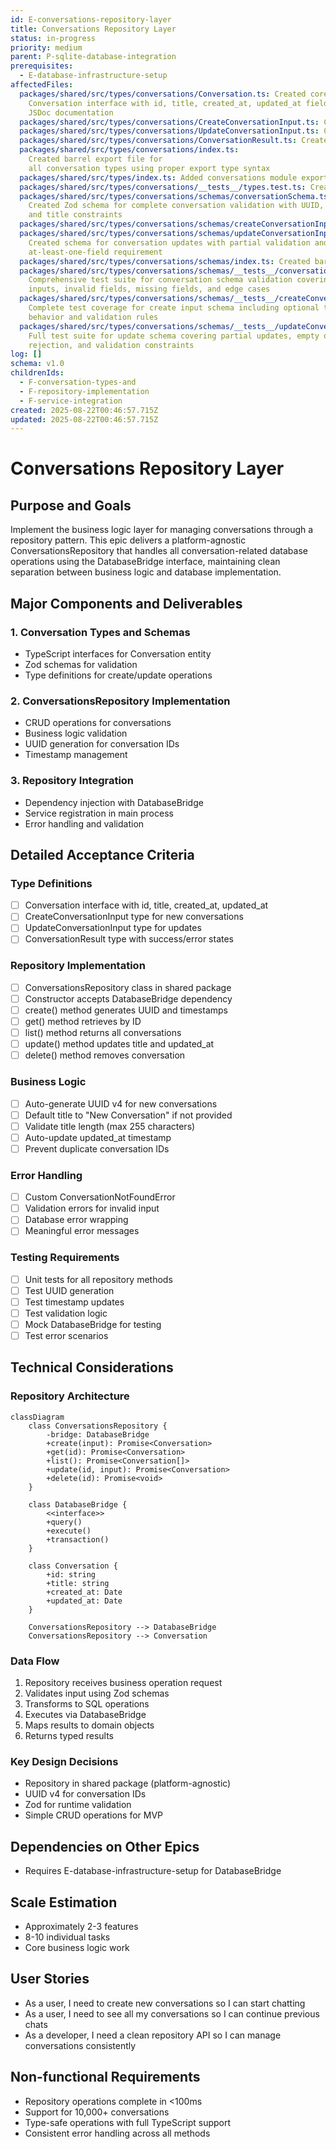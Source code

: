 ```yaml
---
id: E-conversations-repository-layer
title: Conversations Repository Layer
status: in-progress
priority: medium
parent: P-sqlite-database-integration
prerequisites:
  - E-database-infrastructure-setup
affectedFiles:
  packages/shared/src/types/conversations/Conversation.ts: Created core
    Conversation interface with id, title, created_at, updated_at fields and
    JSDoc documentation
  packages/shared/src/types/conversations/CreateConversationInput.ts: Created input type for new conversation creation with optional title field
  packages/shared/src/types/conversations/UpdateConversationInput.ts: Created input type for conversation updates with optional title field
  packages/shared/src/types/conversations/ConversationResult.ts: Created discriminated union result type for conversation operations
  packages/shared/src/types/conversations/index.ts:
    Created barrel export file for
    all conversation types using proper export type syntax
  packages/shared/src/types/index.ts: Added conversations module export to main types barrel
  packages/shared/src/types/conversations/__tests__/types.test.ts: Created comprehensive unit tests verifying type structure and compatibility
  packages/shared/src/types/conversations/schemas/conversationSchema.ts:
    Created Zod schema for complete conversation validation with UUID, datetime,
    and title constraints
  packages/shared/src/types/conversations/schemas/createConversationInputSchema.ts: Created schema for conversation creation input with optional title validation
  packages/shared/src/types/conversations/schemas/updateConversationInputSchema.ts:
    Created schema for conversation updates with partial validation and
    at-least-one-field requirement
  packages/shared/src/types/conversations/schemas/index.ts: Created barrel export file for all schemas and their inferred types
  packages/shared/src/types/conversations/schemas/__tests__/conversationSchema.test.ts:
    Comprehensive test suite for conversation schema validation covering valid
    inputs, invalid fields, missing fields, and edge cases
  packages/shared/src/types/conversations/schemas/__tests__/createConversationInputSchema.test.ts:
    Complete test coverage for create input schema including optional title
    behavior and validation rules
  packages/shared/src/types/conversations/schemas/__tests__/updateConversationInputSchema.test.ts:
    Full test suite for update schema covering partial updates, empty object
    rejection, and validation constraints
log: []
schema: v1.0
childrenIds:
  - F-conversation-types-and
  - F-repository-implementation
  - F-service-integration
created: 2025-08-22T00:46:57.715Z
updated: 2025-08-22T00:46:57.715Z
---
```


# Conversations Repository Layer

## Purpose and Goals

Implement the business logic layer for managing conversations through a repository pattern. This epic delivers a platform-agnostic ConversationsRepository that handles all conversation-related database operations using the DatabaseBridge interface, maintaining clean separation between business logic and database implementation.

## Major Components and Deliverables

### 1. Conversation Types and Schemas

- TypeScript interfaces for Conversation entity
- Zod schemas for validation
- Type definitions for create/update operations

### 2. ConversationsRepository Implementation

- CRUD operations for conversations
- Business logic validation
- UUID generation for conversation IDs
- Timestamp management

### 3. Repository Integration

- Dependency injection with DatabaseBridge
- Service registration in main process
- Error handling and validation

## Detailed Acceptance Criteria

### Type Definitions

- [ ] Conversation interface with id, title, created_at, updated_at
- [ ] CreateConversationInput type for new conversations
- [ ] UpdateConversationInput type for updates
- [ ] ConversationResult type with success/error states

### Repository Implementation

- [ ] ConversationsRepository class in shared package
- [ ] Constructor accepts DatabaseBridge dependency
- [ ] create() method generates UUID and timestamps
- [ ] get() method retrieves by ID
- [ ] list() method returns all conversations
- [ ] update() method updates title and updated_at
- [ ] delete() method removes conversation

### Business Logic

- [ ] Auto-generate UUID v4 for new conversations
- [ ] Default title to "New Conversation" if not provided
- [ ] Validate title length (max 255 characters)
- [ ] Auto-update updated_at timestamp
- [ ] Prevent duplicate conversation IDs

### Error Handling

- [ ] Custom ConversationNotFoundError
- [ ] Validation errors for invalid input
- [ ] Database error wrapping
- [ ] Meaningful error messages

### Testing Requirements

- [ ] Unit tests for all repository methods
- [ ] Test UUID generation
- [ ] Test timestamp updates
- [ ] Test validation logic
- [ ] Mock DatabaseBridge for testing
- [ ] Test error scenarios

## Technical Considerations

### Repository Architecture

```mermaid
classDiagram
    class ConversationsRepository {
        -bridge: DatabaseBridge
        +create(input): Promise<Conversation>
        +get(id): Promise<Conversation>
        +list(): Promise<Conversation[]>
        +update(id, input): Promise<Conversation>
        +delete(id): Promise<void>
    }

    class DatabaseBridge {
        <<interface>>
        +query()
        +execute()
        +transaction()
    }

    class Conversation {
        +id: string
        +title: string
        +created_at: Date
        +updated_at: Date
    }

    ConversationsRepository --> DatabaseBridge
    ConversationsRepository --> Conversation
```

### Data Flow

1. Repository receives business operation request
2. Validates input using Zod schemas
3. Transforms to SQL operations
4. Executes via DatabaseBridge
5. Maps results to domain objects
6. Returns typed results

### Key Design Decisions

- Repository in shared package (platform-agnostic)
- UUID v4 for conversation IDs
- Zod for runtime validation
- Simple CRUD operations for MVP

## Dependencies on Other Epics

- Requires E-database-infrastructure-setup for DatabaseBridge

## Scale Estimation

- Approximately 2-3 features
- 8-10 individual tasks
- Core business logic work

## User Stories

- As a user, I need to create new conversations so I can start chatting
- As a user, I need to see all my conversations so I can continue previous chats
- As a developer, I need a clean repository API so I can manage conversations consistently

## Non-functional Requirements

- Repository operations complete in <100ms
- Support for 10,000+ conversations
- Type-safe operations with full TypeScript support
- Consistent error handling across all methods
